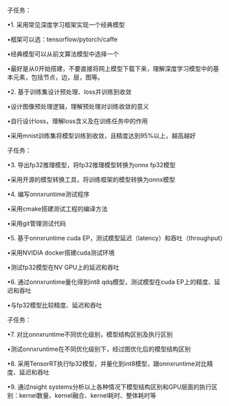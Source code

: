 子任务：

•1. 采用常见深度学习框架实现一个经典模型

•框架可以选：tensorflow/pytorch/caffe

•经典模型可以从前文算法模型中选择一个

•最好是从0开始搭建，不要直接将网上模型下载下来，理解深度学习模型中的基本元素，包括节点，边，层，图等。

•2. 基于训练集设计预处理、loss并训练到收敛

•设计图像预处理逻辑，理解预处理对训练收敛的意义

•自行设计loss，理解loss含义及在训练任务中的作用

•采用mnist训练集将模型训练到收敛，且精度达到95%以上，越高越好



子任务：

•3. 导出fp32推理模型，将fp32推理模型转换为onnx fp32模型

•采用开源的模型转换工具，将训练框架的模型转换为onnx模型

•4. 编写onnxruntime测试程序

•采用cmake搭建测试工程的编译方法

•采用git管理测试代码

•5. 基于onnxruntime cuda EP，测试模型延迟（latency）和吞吐（throughput）

•采用NVIDIA docker搭建cuda测试环境

•测试fp32模型在NV GPU上的延迟和吞吐

•6. 通过onnxruntime量化得到int8 qdq模型，测试模型在cuda EP上的精度、延迟和吞吐

•与fp32模型比较精度、延迟和吞吐



子任务：

•7. 对比onnxruntime不同优化级别，模型结构区别及执行区别

•测试onnxruntime在不同优化级别下，经过图优化后的模型结构区别

•8. 采用TensorRT执行fp32模型，并量化到int8模型，跟onnxruntime对比精度、延迟和吞吐

•9. 通过nsight systems分析以上各种情况下模型结构区别和GPU层面的执行区别：kernel数量、kernel融合、kernel耗时、整体耗时等

